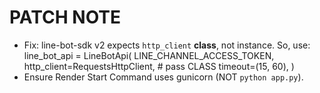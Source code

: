 # PATCH NOTE
- Fix: line-bot-sdk v2 expects `http_client` **class**, not instance.
  So, use:
      line_bot_api = LineBotApi(
          LINE_CHANNEL_ACCESS_TOKEN,
          http_client=RequestsHttpClient,  # pass CLASS
          timeout=(15, 60),
      )
- Ensure Render Start Command uses gunicorn (NOT `python app.py`).